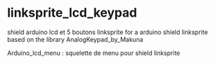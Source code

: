 # linksprite_lcd_keypad
shield arduino lcd et 5 boutons linksprite
for a arduino shield linksprite
based on the library AnalogKeypad_by_Makuna


Arduino_lcd_menu : squelette de menu pour shield linksprite 
